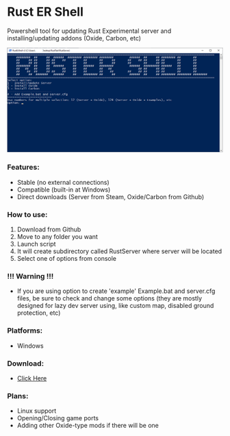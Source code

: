 # Rust ER Shell

Powershell tool for updating Rust Experimental server and installing/updating addons (Oxide, Carbon, etc)

![](Resources/RustErShell.png)

### Features:
 * Stable (no external connections)
 * Compatible (built-in at Windows)
 * Direct downloads (Server from Steam, Oxide/Carbon from Github)

### How to use: 
1) Download from Github
2) Move to any folder you want
3) Launch script
4) It will create subdirectory called RustServer where server will be located
5) Select one of options from console

### !!! Warning !!!
 * If you are using option to create 'example' Example.bat and server.cfg files, be sure to check and change some options (they are mostly designed for lazy dev server using, like custom map, disabled ground protection, etc)

### Platforms:
 * Windows

### Download:
 * [Click Here](https://github.com/AngryDatchund/Rust-Er-Shell/blob/main/RustErShell.ps1)

### Plans:
 * Linux support
 * Opening/Closing game ports
 * Adding other Oxide-type mods if there will be one